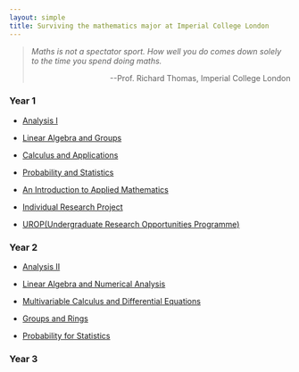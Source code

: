 ```yaml
---
layout: simple
title: Surviving the mathematics major at Imperial College London
---
```


> *Maths is not a spectator sport. How well you do comes down solely to the time you spend doing maths.*
> 
> <p align="right">--Prof. Richard Thomas, Imperial College London</p>


### Year 1

- [Analysis I](/study/Imperial_mathematics/year_1/Analysis_I/Analysis_I)

- [Linear Algebra and Groups](/study/Imperial_mathematics/year_1/Linear_Algebra_and_Groups/Linear_Algebra_and_Groups_main)

- [Calculus and Applications](/study/Imperial_mathematics/year_1/Calculus_and_applications/Calculus_and_Application_main)

- [Probability and Statistics](/study/Imperial_mathematics/year_1/Probability_and_Statistics/Probability_and_Statistics_main)

- [An Introduction to Applied Mathematics](/study/Imperial_mathematics/year_1/An_Introduction_to_Applied_math/AITAM)

- [Individual Research Project](/study/Imperial_mathematics/year_1/Individual_Research_Project/Individual_Research_Project_main)

- [UROP(Undergraduate Research Opportunities Programme)](/study/Imperial_mathematics/year_1/UROP/UROP_main)

### Year 2

- [Analysis II](/study/Imperial_mathematics/year_2/Analysis_II/main)
  
- [Linear Algebra and Numerical Analysis](/study/Imperial_mathematics/year_2/Linear_Algebra_and_Numerical_Analysis/main)
  
- [Multivariable Calculus and Differential Equations](/study/Imperial_mathematics/year_2/Multivariable_Calculus_and_Differential_Equations/main)
  
- [Groups and Rings](/study/Imperial_mathematics/year_2/Groups_and_Rings/main)
  
- [Probability for Statistics](/study/Imperial_mathematics/year_2/Probability_For_Statistics/main)

### Year 3

